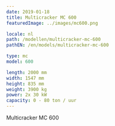 ```yaml
---
date: 2019-01-18
title: Multicracker MC 600
featuredImage: ../images/mc600.png

locale: nl
path: /modellen/multicracker-mc-600
pathEN: /en/models/multicracker-mc-600

type: mc
model: 600

length: 2000 mm
width: 1547 mm
height: 835 mm
weight: 3900 kg
power: 2x 30 kW
capacity: 0 - 80 ton / uur
---
```

Multicracker MC 600